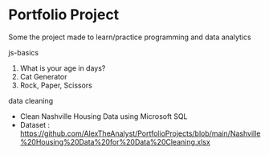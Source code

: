# Portfolio Project

Some the project made to learn/practice programming and data analytics

js-basics
1. What is your age in days?
2. Cat Generator
3. Rock, Paper, Scissors

data cleaning
- Clean Nashville Housing Data using Microsoft SQL
- Dataset : https://github.com/AlexTheAnalyst/PortfolioProjects/blob/main/Nashville%20Housing%20Data%20for%20Data%20Cleaning.xlsx
